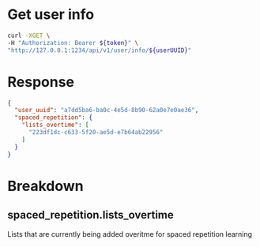 # Get user info
```sh
curl -XGET \
-H "Authorization: Bearer ${token}" \
"http://127.0.0.1:1234/api/v1/user/info/${userUUID}"
```

# Response
```json
{
  "user_uuid": "a7dd5ba6-ba0c-4e5d-8b90-62a0e7e0ae36",
  "spaced_repetition": {
    "lists_overtime": [
      "223df1dc-c633-5f20-ae5d-e7b64ab22956"
    ]
  }
}
```

# Breakdown
## spaced_repetition.lists_overtime
Lists that are currently being added overitme for spaced repetition learning
